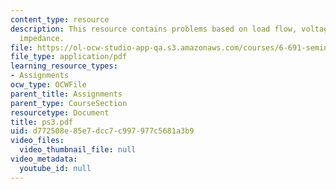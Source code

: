 ```yaml
---
content_type: resource
description: This resource contains problems based on load flow, voltage and equivalent
  impedance.
file: https://ol-ocw-studio-app-qa.s3.amazonaws.com/courses/6-691-seminar-in-electric-power-systems-spring-2006/d772508e85e7dcc7c997977c5681a3b9_ps3.pdf
file_type: application/pdf
learning_resource_types:
- Assignments
ocw_type: OCWFile
parent_title: Assignments
parent_type: CourseSection
resourcetype: Document
title: ps3.pdf
uid: d772508e-85e7-dcc7-c997-977c5681a3b9
video_files:
  video_thumbnail_file: null
video_metadata:
  youtube_id: null
---
```

